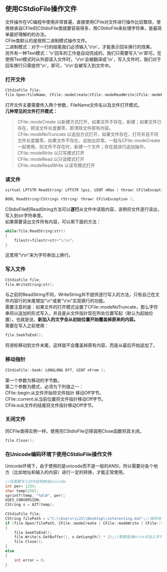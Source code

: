 ## 使用CStdioFile操作文件
文件操作在VC编程中使用非常普遍，直接使用CFile对文件进行操作比较繁琐，使用继承自CFile的CStdioFile类就要容易得多，用CStdioFile来处理字符串，是最简单最好理解的的办法。    
CFile类默认的是按照二进制模式操作文件。   
二进制模式：对于一行的结尾我们必须输入'\r\n'，才能表示回车换行的效果。   
另外有一种Text模式：'\r'回车的工作是自动完成的，我们只需要写入'\n'即可。在使用Text模式时从外部读入文件时，'\r\n'会被翻译成'\n'，写入文件时，我们对于回车换行只需提供'\n'，即可，'\r\n'会被写入到文件中。    
### 打开文件
```c
CStdioFile file;   
file.Open(FileName, CFile::modeCreate|CFile::modeReadWrite|CFile::modeNoTruncate);    
```   
打开文件主要需要传入两个参数，FileName文件名以及文件打开模式。   
**几种常见的文件打开模式：**   
> CFile::modeCreate 以新建方式打开，如果文件不存在，新建；如果文件已存在，把该文件长度置零，即清除文件原有内容。   
CFile::modeNoTruncate 以追加方式打开，如果文件存在，打开并且不将文件长度置零，如果文件不存在，会抛出异常。一般与CFile::modeCreate 一起使用，则文件不存在时，新建一个文件；存在就进行追加操作。   
CFile::modeWrite 以只写模式打开    
CFile::modeRead 以只读模式打开    
CFile::modeReadWrite 以读写模式打开    
  
### 读文件
```c   
virtual LPTSTR ReadString( LPTSTR lpsz, UINT nMax ) throw( CFileException );    

BOOL ReadString(CString& rString) throw( CFileException );    
```   
CStdioFile的ReadString方法可以**逐行**从文件中读取内容，该例将文件逐行读出，写入到str字符串里。   
如果需要读出文件所有内容，可以用下面的方法：   
```c
while(file.ReadString(str))      
{    
    filestr=filestr+str+"\r\n";     
}     
```   
这里用”\r\n”来为字符串加上换行。    
### 写入文件
```c
CStdioFile file;  
file.WriteString(str);   
```   
与之前的ReadString不同，WriteString并不提供逐行写入的方法，只有自己在文件内容行的末尾增加"\n"或者"\r\n"实现换行的功能。    
需要注意的是：如果文件的打开模式设置了CFile::modeNoTruncate，那么字符串将以追加的形式写入，并且是从文件指针现在所处位置写起（默认为起始位置）。也就是说，**新加入的文字会从初始位置开始覆盖掉原来的内容。**    
需要在写入之前使用：  
```c
file.SeekToEnd();   
```   
将游标移动到文件末尾，这样就不会覆盖掉原有内容，而是从最后开始追加了。   
### 移动指针
```c
CStdioFile::Seek( LONGLONG Off, UINT nFrom );   
```    
第一个参数为移动的字节数。   
第二个参数为模式，必须为下列值之一：   
CFile::begin:从文件开始将文件指针 移动Off字节。   
CFile::current:从当前位置将文件指针移动Off字节。  
CFile::end:从文件的结尾将文件指针移动Off字节。    
### 关闭文件
同CFile类得实例一样，使用完CStdioFile记得调用Close函数将其关闭。   
```c
file.Close();   
```
### 在Unicode编码环境下使用CStdioFile操作文件
Unicode环境下，由于使用的是unicode而不是一般的ANSI，所以需要对各个地方（比如地址和输入的内容）进行一定的转换，才能正常使用。   
```c
//将需要写入的内容转换成unicode   
int per= 1234;   
char temp[256];   
sprintf(temp, "%d\0", per);   
USES_CONVERSION;   
CString s = A2T(temp);  
 
CStdioFile file;    
CString filePath = L"C:\\Users\\LJ2\\Desktop\\interesting.dat";//保存地址也使用unicode         
if (file.Open(filePath, CFile::modeCreate | CFile::modeWrite | CFile::typeBinary | CFile::modeNoTruncate))    
{   
	file.SeekToEnd();   
	file.Write(s.GetBuffer(), s.GetLength() * 2);//需要使用Write并加入字节数，而不是之前的WriteString函数    
	file.Close();   
}   
else   
{   
	int error = 0;   
}    
```    